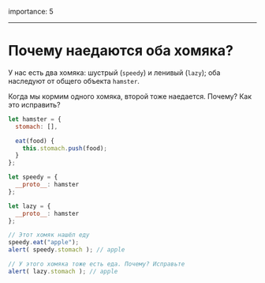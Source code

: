 importance: 5

---

# Почему наедаются оба хомяка?

У нас есть два хомяка: шустрый (`speedy`) и ленивый (`lazy`); оба наследуют от общего объекта `hamster`.

Когда мы кормим одного хомяка, второй тоже наедается. Почему? Как это исправить?

```js run
let hamster = {
  stomach: [],

  eat(food) {
    this.stomach.push(food);
  }
};

let speedy = {
  __proto__: hamster
};

let lazy = {
  __proto__: hamster
};

// Этот хомяк нашёл еду
speedy.eat("apple");
alert( speedy.stomach ); // apple

// У этого хомяка тоже есть еда. Почему? Исправьте
alert( lazy.stomach ); // apple
```

